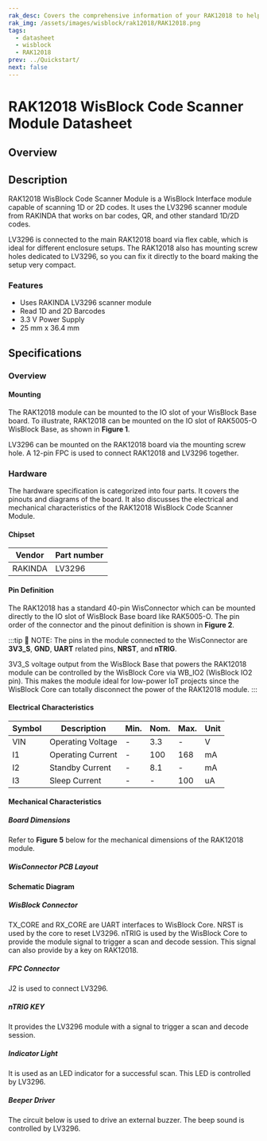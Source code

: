 ```yaml
---
rak_desc: Covers the comprehensive information of your RAK12018 to help you use it. This information includes technical specifications, characteristics, and requirements, and it also discusses the device components.
rak_img: /assets/images/wisblock/rak12018/RAK12018.png
tags:
  - datasheet
  - wisblock
  - RAK12018
prev: ../Quickstart/
next: false
---
```


# RAK12018 WisBlock Code Scanner Module Datasheet

## Overview

## Description

RAK12018 WisBlock Code Scanner Module is a WisBlock Interface module capable of scanning 1D or 2D codes. It uses the LV3296 scanner module from RAKINDA that works on bar codes, QR, and other standard 1D/2D codes.

LV3296 is connected to the main RAK12018 board via flex cable, which is ideal for different enclosure setups. The RAK12018 also has mounting screw holes dedicated to LV3296, so you can fix it directly to the board making the setup very compact.


### Features

- Uses RAKINDA LV3296 scanner module
- Read 1D and 2D Barcodes
- 3.3&nbsp;V Power Supply
- 25&nbsp;mm x 36.4&nbsp;mm

## Specifications

### Overview

#### Mounting

The RAK12018 module can be mounted to the IO slot of your WisBlock Base board. To illustrate, RAK12018 can be mounted on the IO slot of RAK5005-O WisBlock Base, as shown in **Figure 1**.

<rk-img
  src="/assets/images/wisblock/rak12018/datasheet/RAK12018-mounting.png"
  width="60%"
  caption="RAK12018 Mounting to WisBlock Base"
/>

LV3296 can be mounted on the RAK12018 board via the mounting screw hole. A 12-pin FPC is used to connect RAK12018 and LV3296 together.

### Hardware

The hardware specification is categorized into four parts. It covers the pinouts and diagrams of the board. It also discusses the electrical and mechanical characteristics of the RAK12018 WisBlock Code Scanner Module.

####  Chipset
| Vendor  | Part number |
| ------- | ----------- |
| RAKINDA | LV3296      |

#### Pin Definition

The RAK12018 has a standard 40-pin WisConnector which can be mounted directly to the IO slot of WisBlock Base board like RAK5005-O. The pin order of the connector and the pinout definition is shown in **Figure 2**.

<rk-img
  src="/assets/images/wisblock/rak12018/datasheet/RAK12018_Pinouts.svg"
  width="70%"
  caption="RAK12018 Pin Definition"
/>

:::tip 📝 NOTE:
The pins in the module connected to the WisConnector are **3V3_S**, **GND**, **UART** related pins, **NRST**, and **nTRIG**.

3V3_S voltage output from the WisBlock Base that powers the RAK12018 module can be controlled by the WisBlock Core via WB_IO2 (WisBlock IO2 pin). This makes the module ideal for low-power IoT projects since the WisBlock Core can totally disconnect the power of the RAK12018 module.
:::

#### Electrical Characteristics

| Symbol | Description       | Min. | Nom. | Max. | Unit |
| ------ | ----------------- | ---- | ---- | ---- | ---- |
| VIN    | Operating Voltage | -    | 3.3  | -    | V    |
| I1     | Operating Current | -    | 100  | 168  | mA   |
| I2     | Standby Current   | -    | 8.1  | -    | mA   |
| I3     | Sleep Current     | -    | -    | 100  | uA   |

#### Mechanical Characteristics

##### Board Dimensions

Refer to **Figure 5** below for the mechanical dimensions of the RAK12018 module.

<rk-img
  src="/assets/images/wisblock/rak12018/datasheet/mechanical-dimensions.png"
  width="80%"
  caption="RAK12018 Mechanical Dimensions"
/>

##### WisConnector PCB Layout

<rk-img
  src="/assets/images/wisblock/rak12018/datasheet/MxxS1003K6M.png"
  width="100%"
  caption="WisConnector PCB footprint and recommendations"
/>

#### Schematic Diagram

<rk-img
  src="/assets/images/wisblock/rak12018/datasheet/rak12018_sch.png"
  width="100%"
  caption="RAK12018 Schematic Diagram"
/>

##### WisBlock Connector

TX_CORE and RX_CORE are UART interfaces to WisBlock Core. NRST is used by the core to reset LV3296. nTRIG is used by the WisBlock Core to provide the module signal to trigger a scan and decode session. This signal can also provide by a key on RAK12018.

<rk-img
  src="/assets/images/wisblock/rak12018/datasheet/rak12018_connector.png"
  width="45%"
  caption="WisBlock Connector"
/>

##### FPC Connector

J2 is used to connect LV3296.

<rk-img
  src="/assets/images/wisblock/rak12018/datasheet/rak12018_fpc.png"
  width="30%"
  caption="FPC Connector"
/>

##### nTRIG KEY

It provides the LV3296 module with a signal to trigger a scan and decode session.

<rk-img
  src="/assets/images/wisblock/rak12018/datasheet/rak12018_ntrig.png"
  width="30%"
  caption="nTrigger Key"
/>


##### Indicator Light

It is used as an LED indicator for a successful scan. This LED is controlled by LV3296.

<rk-img
  src="/assets/images/wisblock/rak12018/datasheet/rak12018_light.png"
  width="30%"
  caption="Indicator Light"
/>

##### Beeper Driver

The circuit below is used to drive an external buzzer. The beep sound is controlled by LV3296.

<rk-img
  src="/assets/images/wisblock/rak12018/datasheet/rak12018_buzzer.png"
  width="40%"
  caption="Beeper Driver"
/>
